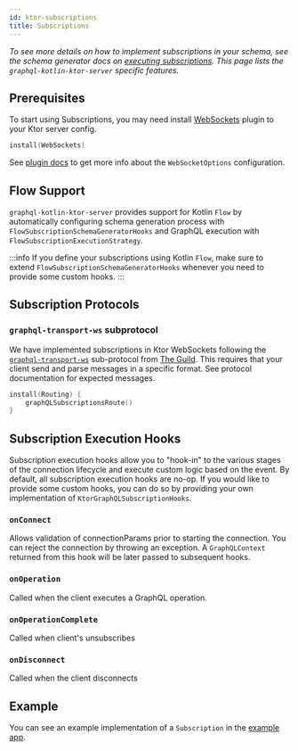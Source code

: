 ```yaml
---
id: ktor-subscriptions
title: Subscriptions
---
```

_To see more details on how to implement subscriptions in your schema, see the schema generator docs on [executing subscriptions](../../schema-generator/execution/subscriptions.md).
This page lists the `graphql-kotlin-ktor-server` specific features._

## Prerequisites

To start using Subscriptions, you may need install [WebSockets](https://ktor.io/docs/websocket.html) plugin to your Ktor server config.
```kotlin
install(WebSockets)
```
See [plugin docs](https://ktor.io/docs/websocket.html#configure) to get more info about the `WebSocketOptions` configuration.

## Flow Support

`graphql-kotlin-ktor-server` provides support for Kotlin `Flow` by automatically configuring schema generation process with `FlowSubscriptionSchemaGeneratorHooks`
and GraphQL execution with `FlowSubscriptionExecutionStrategy`.

:::info
If you define your subscriptions using Kotlin `Flow`, make sure to extend `FlowSubscriptionSchemaGeneratorHooks` whenever you need to provide some custom hooks.
:::

## Subscription Protocols

### `graphql-transport-ws` subprotocol

We have implemented subscriptions in Ktor WebSockets following the [`graphql-transport-ws`](https://github.com/enisdenjo/graphql-ws/blob/master/PROTOCOL.md) sub-protocol
from [The Guild](https://the-guild.dev/). This requires that your client send and parse messages in a specific format.
See protocol documentation for expected messages.

```kotlin
install(Routing) {
    graphQLSubscriptionsRoute()
}
```

## Subscription Execution Hooks

Subscription execution hooks allow you to "hook-in" to the various stages of the connection lifecycle and execute custom logic based on the event. By default, all subscription execution hooks are no-op.
If you would like to provide some custom hooks, you can do so by providing your own implementation of `KtorGraphQLSubscriptionHooks`.

### `onConnect`
Allows validation of connectionParams prior to starting the connection.
You can reject the connection by throwing an exception.
A `GraphQLContext` returned from this hook will be later passed to subsequent hooks.

### `onOperation`
Called when the client executes a GraphQL operation.

### `onOperationComplete`
Called when client's unsubscribes

### `onDisconnect`
Called when the client disconnects

## Example

You can see an example implementation of a `Subscription` in the [example app](https://github.com/ExpediaGroup/graphql-kotlin/blob/master/examples/server/ktor-server/src/main/kotlin/com/expediagroup/graphql/examples/server/ktor/schema/ExampleSubscriptionService.kt).
